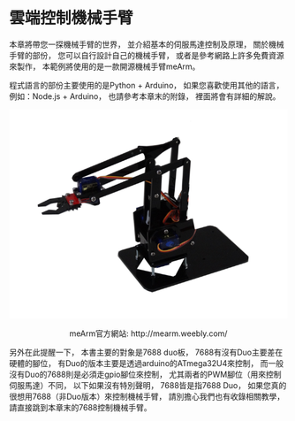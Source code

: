 # 雲端控制機械手臂

本章將帶您一探機械手臂的世界，
並介紹基本的伺服馬達控制及原理，
關於機械手臂的部份，
您可以自行設計自己的機械手臂，
或者是參考網路上許多免費資源來製作，
本範例將使用的是一款開源機械手臂meArm。


程式語言的部份主要使用的是Python + Arduino，
如果您喜歡使用其他的語言，
例如：Node.js + Arduino，
也請參考本章末的附錄，
裡面將會有詳細的解說。

![meArm機械手臂](pic/mearm.png)
<center> 
    meArm官方網站: http://mearm.weebly.com/ 
</center>


另外在此提醒一下，
本書主要的對象是7688 duo板，
7688有沒有Duo主要差在硬體的腳位，
有Duo的版本主要是透過arduino的ATmega32U4來控制，
而一般沒有Duo的7688則是必須走gpio腳位來控制，
尤其兩者的PWM腳位（用來控制伺服馬達）不同，
以下如果沒有特別聲明，
7688皆是指7688 Duo，
如果您真的很想用7688（非Duo版本）來控制機械手臂，
請別擔心我們也有收錄相關教學，
請直接跳到本章末的7688控制機械手臂。








